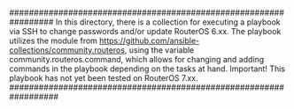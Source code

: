 #################################################################
In this directory, there is a collection for executing
a playbook via SSH to change passwords
and/or update RouterOS 6.xx.
The playbook utilizes the module from
https://github.com/ansible-collections/community.routeros,
using the variable community.routeros.command,
which allows for changing and adding commands
in the playbook depending on the tasks at hand.
Important! This playbook has not yet been tested on RouterOS 7.xx.
##################################################################
